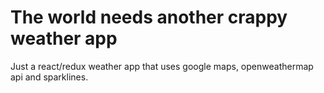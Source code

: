 # The world needs another crappy weather app

Just a react/redux weather app that uses google maps, openweathermap api and
sparklines.
